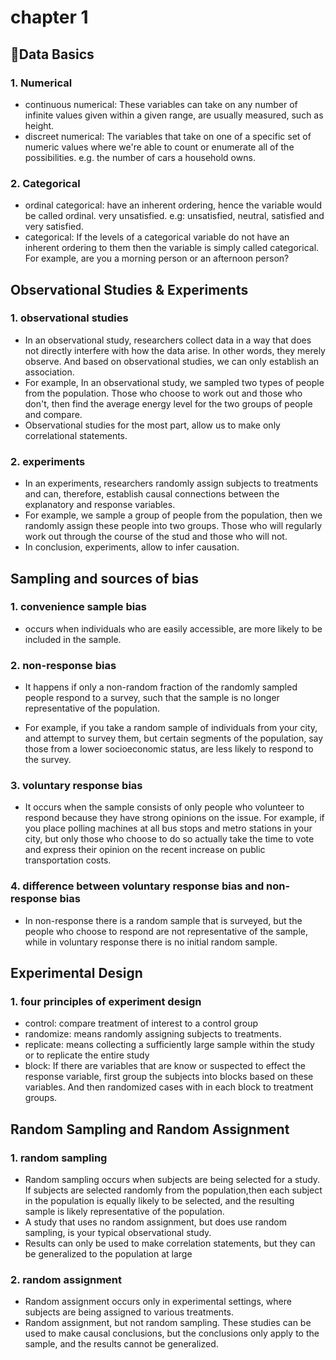 ﻿


# chapter 1

## Data Basics

### 1. Numerical
- continuous numerical: These variables can take on any number of infinite values given within a given range, are usually measured, such as height.
- discreet numerical:  The variables that take on one of a specific set of numeric values where we're able to count or enumerate all of the possibilities. e.g. the number of cars a household owns.

### 2. Categorical
- ordinal categorical: have an inherent ordering, hence the variable would be called ordinal. very unsatisfied. e.g: unsatisfied, neutral, satisfied and very satisfied.
- categorical: If the levels of a categorical variable do not have an inherent ordering to them then the variable is simply called categorical. For example, are you a morning person or an afternoon person?

##  Observational Studies & Experiments
### 1. observational studies
- In an observational study, researchers collect data in a way that does not directly interfere with how the data arise. In other words, they merely observe. And based on observational studies, we can only establish an association.  
- For example, In an observational study, we sampled two types of people from the population. Those who choose to work out and those who don't, then find the average energy level for the two groups of people and compare.
- Observational studies for the most part, allow us to make only correlational statements.
### 2. experiments 
- In an experiments, researchers randomly assign subjects to treatments and can, therefore, establish causal connections between the explanatory and response variables. 
- For example, we sample a group of people from the population, then we randomly assign these people into two groups. Those who will regularly work out through the course of the stud and those who will not. 
- In conclusion, experiments, allow to infer causation.
## Sampling and sources of bias
### 1. convenience sample bias
- occurs when individuals who are easily accessible, are more likely to be included in the sample.
### 2. non-response bias
- It  happens if only a non-random fraction of the randomly sampled people respond to a survey, such that the sample is no longer representative of the population.

- For example, if you take a random sample of individuals from your city, and attempt to survey them, but certain segments of the population, say those from a lower socioeconomic status, are less likely to respond to the survey.
### 3. voluntary response bias
- It occurs when the sample consists of only people
who volunteer to respond because they have strong opinions on the issue. 
For example, if you place polling machines at all bus stops and metro stations in your city, but only those who choose to do so actually take the time to vote and express their opinion on the recent increase on public transportation costs.
### 4. difference between voluntary response bias and non-response bias
- In non-response there is a random sample that is surveyed, but the people who choose to respond are not representative of the sample, while in voluntary response there is no initial random sample. 

##  Experimental Design
### 1. four principles of experiment design
- control: compare treatment of interest to a control group
- randomize: means randomly assigning subjects to treatments.
- replicate: means collecting a sufficiently large sample within the study or to replicate the entire study
- block: If there are variables that are know or suspected to effect the response variable, first group the subjects into blocks based on these variables. And then randomized cases with in each block to treatment groups. 

## Random Sampling and Random Assignment
### 1. random sampling
- Random sampling occurs when subjects are being selected for a study. If subjects are selected randomly from the population,then each subject in the population is equally likely to be selected, and
the resulting sample is likely representative of the population.
- A study that uses no random assignment, but
does use random sampling, is your typical observational study. 
- Results can only be used to make correlation statements, but they can be generalized to the population at large
### 2. random assignment
- Random assignment occurs only in experimental settings, where subjects are being assigned to various treatments.
- Random assignment, but not random sampling.
These studies can be used to make causal conclusions, but the conclusions only apply to the sample, and the results cannot be generalized.


